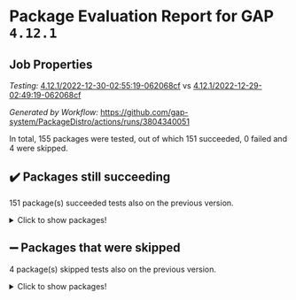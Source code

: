 # Package Evaluation Report for GAP `4.12.1`

## Job Properties

*Testing:* [4.12.1/2022-12-30-02:55:19-062068cf](https://github.com/gap-system/PackageDistro/blob/data/reports/4.12.1/2022-12-30-02:55:19-062068cf) vs [4.12.1/2022-12-29-02:49:19-062068cf](https://github.com/gap-system/PackageDistro/blob/data/reports/4.12.1/2022-12-29-02:49:19-062068cf)

*Generated by Workflow:* https://github.com/gap-system/PackageDistro/actions/runs/3804340051

In total, 155 packages were tested, out of which 151 succeeded, 0 failed and 4 were skipped.

## :heavy_check_mark: Packages still succeeding

151 package(s) succeeded tests also on the previous version.
<details><summary>Click to show packages!</summary>

- 4ti2interface 2022.09-01 [(success)](https://github.com/gap-system/PackageDistro/actions/runs/3804340051/jobs/6471592898)
- ace 5.6.1 [(success)](https://github.com/gap-system/PackageDistro/actions/runs/3804340051/jobs/6471592957)
- aclib 1.3.2 [(success)](https://github.com/gap-system/PackageDistro/actions/runs/3804340051/jobs/6471593019)
- agt 0.3 [(success)](https://github.com/gap-system/PackageDistro/actions/runs/3804340051/jobs/6471593094)
- alnuth 3.2.1 [(success)](https://github.com/gap-system/PackageDistro/actions/runs/3804340051/jobs/6471593206)
- anupq 3.2.6 [(success)](https://github.com/gap-system/PackageDistro/actions/runs/3804340051/jobs/6471593306)
- atlasrep 2.1.6 [(success)](https://github.com/gap-system/PackageDistro/actions/runs/3804340051/jobs/6471593370)
- autodoc 2022.10.20 [(success)](https://github.com/gap-system/PackageDistro/actions/runs/3804340051/jobs/6471593423)
- automata 1.15 [(success)](https://github.com/gap-system/PackageDistro/actions/runs/3804340051/jobs/6471593466)
- automgrp 1.3.2 [(success)](https://github.com/gap-system/PackageDistro/actions/runs/3804340051/jobs/6471593551)
- autpgrp 1.11 [(success)](https://github.com/gap-system/PackageDistro/actions/runs/3804340051/jobs/6471593618)
- cap 2022.12-15 [(success)](https://github.com/gap-system/PackageDistro/actions/runs/3804340051/jobs/6471593683)
- caratinterface 2.3.4 [(success)](https://github.com/gap-system/PackageDistro/actions/runs/3804340051/jobs/6471593736)
- cddinterface 2022.11.01 [(success)](https://github.com/gap-system/PackageDistro/actions/runs/3804340051/jobs/6471593800)
- circle 1.6.5 [(success)](https://github.com/gap-system/PackageDistro/actions/runs/3804340051/jobs/6471593847)
- classicpres 1.22 [(success)](https://github.com/gap-system/PackageDistro/actions/runs/3804340051/jobs/6471593890)
- cohomolo 1.6.10 [(success)](https://github.com/gap-system/PackageDistro/actions/runs/3804340051/jobs/6471593941)
- congruence 1.2.4 [(success)](https://github.com/gap-system/PackageDistro/actions/runs/3804340051/jobs/6471593997)
- corelg 1.56 [(success)](https://github.com/gap-system/PackageDistro/actions/runs/3804340051/jobs/6471594041)
- crime 1.6 [(success)](https://github.com/gap-system/PackageDistro/actions/runs/3804340051/jobs/6471594084)
- crisp 1.4.6 [(success)](https://github.com/gap-system/PackageDistro/actions/runs/3804340051/jobs/6471594137)
- crypting 0.10.4 [(success)](https://github.com/gap-system/PackageDistro/actions/runs/3804340051/jobs/6471594173)
- cryst 4.1.25 [(success)](https://github.com/gap-system/PackageDistro/actions/runs/3804340051/jobs/6471594215)
- crystcat 1.1.10 [(success)](https://github.com/gap-system/PackageDistro/actions/runs/3804340051/jobs/6471594254)
- ctbllib 1.3.4 [(success)](https://github.com/gap-system/PackageDistro/actions/runs/3804340051/jobs/6471594302)
- cubefree 1.19 [(success)](https://github.com/gap-system/PackageDistro/actions/runs/3804340051/jobs/6471594337)
- curlinterface 2.3.1 [(success)](https://github.com/gap-system/PackageDistro/actions/runs/3804340051/jobs/6471594374)
- cvec 2.7.6 [(success)](https://github.com/gap-system/PackageDistro/actions/runs/3804340051/jobs/6471594412)
- datastructures 0.3.0 [(success)](https://github.com/gap-system/PackageDistro/actions/runs/3804340051/jobs/6471594469)
- deepthought 1.0.6 [(success)](https://github.com/gap-system/PackageDistro/actions/runs/3804340051/jobs/6471594528)
- design 1.7 [(success)](https://github.com/gap-system/PackageDistro/actions/runs/3804340051/jobs/6471594598)
- difsets 2.3.1 [(success)](https://github.com/gap-system/PackageDistro/actions/runs/3804340051/jobs/6471594702)
- digraphs 1.6.1 [(success)](https://github.com/gap-system/PackageDistro/actions/runs/3804340051/jobs/6471594807)
- edim 1.3.6 [(success)](https://github.com/gap-system/PackageDistro/actions/runs/3804340051/jobs/6471594861)
- example 4.3.2 [(success)](https://github.com/gap-system/PackageDistro/actions/runs/3804340051/jobs/6471594907)
- examplesforhomalg 2022.11-01 [(success)](https://github.com/gap-system/PackageDistro/actions/runs/3804340051/jobs/6471594961)
- factint 1.6.3 [(success)](https://github.com/gap-system/PackageDistro/actions/runs/3804340051/jobs/6471595086)
- ferret 1.0.9 [(success)](https://github.com/gap-system/PackageDistro/actions/runs/3804340051/jobs/6471595259)
- fga 1.4.0 [(success)](https://github.com/gap-system/PackageDistro/actions/runs/3804340051/jobs/6471595297)
- fining 1.5.4 [(success)](https://github.com/gap-system/PackageDistro/actions/runs/3804340051/jobs/6471595350)
- float 1.0.3 [(success)](https://github.com/gap-system/PackageDistro/actions/runs/3804340051/jobs/6471595422)
- format 1.4.3 [(success)](https://github.com/gap-system/PackageDistro/actions/runs/3804340051/jobs/6471595480)
- forms 1.2.9 [(success)](https://github.com/gap-system/PackageDistro/actions/runs/3804340051/jobs/6471595539)
- fplsa 1.2.5 [(success)](https://github.com/gap-system/PackageDistro/actions/runs/3804340051/jobs/6471595562)
- fr 2.4.12 [(success)](https://github.com/gap-system/PackageDistro/actions/runs/3804340051/jobs/6471595615)
- francy 1.2.5 [(success)](https://github.com/gap-system/PackageDistro/actions/runs/3804340051/jobs/6471595657)
- fwtree 1.3 [(success)](https://github.com/gap-system/PackageDistro/actions/runs/3804340051/jobs/6471595682)
- gapdoc 1.6.6 [(success)](https://github.com/gap-system/PackageDistro/actions/runs/3804340051/jobs/6471595711)
- gauss 2022.12-01 [(success)](https://github.com/gap-system/PackageDistro/actions/runs/3804340051/jobs/6471596052)
- gaussforhomalg 2022.08-03 [(success)](https://github.com/gap-system/PackageDistro/actions/runs/3804340051/jobs/6471596090)
- gbnp 1.0.5 [(success)](https://github.com/gap-system/PackageDistro/actions/runs/3804340051/jobs/6471596314)
- generalizedmorphismsforcap 2022.12-01 [(success)](https://github.com/gap-system/PackageDistro/actions/runs/3804340051/jobs/6471596442)
- genss 1.6.8 [(success)](https://github.com/gap-system/PackageDistro/actions/runs/3804340051/jobs/6471596490)
- gradedmodules 2022.09-02 [(success)](https://github.com/gap-system/PackageDistro/actions/runs/3804340051/jobs/6471596541)
- gradedringforhomalg 2022.11-01 [(success)](https://github.com/gap-system/PackageDistro/actions/runs/3804340051/jobs/6471596623)
- grape 4.9.0 [(success)](https://github.com/gap-system/PackageDistro/actions/runs/3804340051/jobs/6471596825)
- groupoids 1.71 [(success)](https://github.com/gap-system/PackageDistro/actions/runs/3804340051/jobs/6471596920)
- grpconst 2.6.3 [(success)](https://github.com/gap-system/PackageDistro/actions/runs/3804340051/jobs/6471596986)
- guarana 0.96.3 [(success)](https://github.com/gap-system/PackageDistro/actions/runs/3804340051/jobs/6471597054)
- guava 3.17 [(success)](https://github.com/gap-system/PackageDistro/actions/runs/3804340051/jobs/6471597136)
- hap 1.47 [(success)](https://github.com/gap-system/PackageDistro/actions/runs/3804340051/jobs/6471597203)
- hapcryst 0.1.15 [(success)](https://github.com/gap-system/PackageDistro/actions/runs/3804340051/jobs/6471597270)
- hecke 1.5.3 [(success)](https://github.com/gap-system/PackageDistro/actions/runs/3804340051/jobs/6471597330)
- help 3.5 [(success)](https://github.com/gap-system/PackageDistro/actions/runs/3804340051/jobs/6471597439)
- homalg 2022.12-02 [(success)](https://github.com/gap-system/PackageDistro/actions/runs/3804340051/jobs/6471597608)
- homalgtocas 2022.11-02 [(success)](https://github.com/gap-system/PackageDistro/actions/runs/3804340051/jobs/6471597685)
- idrel 2.44 [(success)](https://github.com/gap-system/PackageDistro/actions/runs/3804340051/jobs/6471597979)
- images 1.3.1 [(success)](https://github.com/gap-system/PackageDistro/actions/runs/3804340051/jobs/6471598224)
- intpic 0.3.0 [(success)](https://github.com/gap-system/PackageDistro/actions/runs/3804340051/jobs/6471598501)
- io 4.8.0 [(success)](https://github.com/gap-system/PackageDistro/actions/runs/3804340051/jobs/6471598616)
- io_forhomalg 2022.11-01 [(success)](https://github.com/gap-system/PackageDistro/actions/runs/3804340051/jobs/6471598701)
- irredsol 1.4.4 [(success)](https://github.com/gap-system/PackageDistro/actions/runs/3804340051/jobs/6471598789)
- json 2.1.1 [(success)](https://github.com/gap-system/PackageDistro/actions/runs/3804340051/jobs/6471598834)
- jupyterkernel 1.4.1 [(success)](https://github.com/gap-system/PackageDistro/actions/runs/3804340051/jobs/6471598882)
- jupyterviz 1.5.6 [(success)](https://github.com/gap-system/PackageDistro/actions/runs/3804340051/jobs/6471598920)
- kan 1.34 [(success)](https://github.com/gap-system/PackageDistro/actions/runs/3804340051/jobs/6471598978)
- kbmag 1.5.10 [(success)](https://github.com/gap-system/PackageDistro/actions/runs/3804340051/jobs/6471599076)
- laguna 3.9.5 [(success)](https://github.com/gap-system/PackageDistro/actions/runs/3804340051/jobs/6471599155)
- liealgdb 2.2.1 [(success)](https://github.com/gap-system/PackageDistro/actions/runs/3804340051/jobs/6471599203)
- liepring 2.8 [(success)](https://github.com/gap-system/PackageDistro/actions/runs/3804340051/jobs/6471599254)
- liering 2.4.2 [(success)](https://github.com/gap-system/PackageDistro/actions/runs/3804340051/jobs/6471599301)
- linearalgebraforcap 2022.12-04 [(success)](https://github.com/gap-system/PackageDistro/actions/runs/3804340051/jobs/6471599347)
- localizeringforhomalg 2022.11-01 [(success)](https://github.com/gap-system/PackageDistro/actions/runs/3804340051/jobs/6471599392)
- loops 3.4.3 [(success)](https://github.com/gap-system/PackageDistro/actions/runs/3804340051/jobs/6471599435)
- lpres 1.0.3 [(success)](https://github.com/gap-system/PackageDistro/actions/runs/3804340051/jobs/6471599484)
- majoranaalgebras 1.5.1 [(success)](https://github.com/gap-system/PackageDistro/actions/runs/3804340051/jobs/6471599535)
- mapclass 1.4.6 [(success)](https://github.com/gap-system/PackageDistro/actions/runs/3804340051/jobs/6471599600)
- matgrp 0.70 [(success)](https://github.com/gap-system/PackageDistro/actions/runs/3804340051/jobs/6471599653)
- matricesforhomalg 2022.12-01 [(success)](https://github.com/gap-system/PackageDistro/actions/runs/3804340051/jobs/6471599705)
- modisom 2.5.3 [(success)](https://github.com/gap-system/PackageDistro/actions/runs/3804340051/jobs/6471599748)
- modulepresentationsforcap 2022.12-01 [(success)](https://github.com/gap-system/PackageDistro/actions/runs/3804340051/jobs/6471599784)
- modules 2022.11-01 [(success)](https://github.com/gap-system/PackageDistro/actions/runs/3804340051/jobs/6471599821)
- monoidalcategories 2022.12-01 [(success)](https://github.com/gap-system/PackageDistro/actions/runs/3804340051/jobs/6471599865)
- nconvex 2022.09-01 [(success)](https://github.com/gap-system/PackageDistro/actions/runs/3804340051/jobs/6471599915)
- nilmat 1.4.2 [(success)](https://github.com/gap-system/PackageDistro/actions/runs/3804340051/jobs/6471599961)
- nock 1.5 [(success)](https://github.com/gap-system/PackageDistro/actions/runs/3804340051/jobs/6471600014)
- normalizinterface 1.3.5 [(success)](https://github.com/gap-system/PackageDistro/actions/runs/3804340051/jobs/6471600061)
- nq 2.5.9 [(success)](https://github.com/gap-system/PackageDistro/actions/runs/3804340051/jobs/6471600089)
- numericalsgps 1.3.1 [(success)](https://github.com/gap-system/PackageDistro/actions/runs/3804340051/jobs/6471600138)
- openmath 11.5.2 [(success)](https://github.com/gap-system/PackageDistro/actions/runs/3804340051/jobs/6471600184)
- orb 4.9.0 [(success)](https://github.com/gap-system/PackageDistro/actions/runs/3804340051/jobs/6471600225)
- packagemanager 1.3.2 [(success)](https://github.com/gap-system/PackageDistro/actions/runs/3804340051/jobs/6471600258)
- patternclass 2.4.3 [(success)](https://github.com/gap-system/PackageDistro/actions/runs/3804340051/jobs/6471600312)
- permut 2.0.4 [(success)](https://github.com/gap-system/PackageDistro/actions/runs/3804340051/jobs/6471600362)
- polenta 1.3.10 [(success)](https://github.com/gap-system/PackageDistro/actions/runs/3804340051/jobs/6471600405)
- polymaking 0.8.6 [(success)](https://github.com/gap-system/PackageDistro/actions/runs/3804340051/jobs/6471600444)
- primgrp 3.4.3 [(success)](https://github.com/gap-system/PackageDistro/actions/runs/3804340051/jobs/6471600491)
- profiling 2.5.2 [(success)](https://github.com/gap-system/PackageDistro/actions/runs/3804340051/jobs/6471600526)
- qpa 1.34 [(success)](https://github.com/gap-system/PackageDistro/actions/runs/3804340051/jobs/6471600578)
- quagroup 1.8.3 [(success)](https://github.com/gap-system/PackageDistro/actions/runs/3804340051/jobs/6471600623)
- radiroot 2.9 [(success)](https://github.com/gap-system/PackageDistro/actions/runs/3804340051/jobs/6471600662)
- rcwa 4.7.1 [(success)](https://github.com/gap-system/PackageDistro/actions/runs/3804340051/jobs/6471600716)
- rds 1.8 [(success)](https://github.com/gap-system/PackageDistro/actions/runs/3804340051/jobs/6471600755)
- recog 1.4.2 [(success)](https://github.com/gap-system/PackageDistro/actions/runs/3804340051/jobs/6471600799)
- repndecomp 1.2.1 [(success)](https://github.com/gap-system/PackageDistro/actions/runs/3804340051/jobs/6471600839)
- repsn 3.1.0 [(success)](https://github.com/gap-system/PackageDistro/actions/runs/3804340051/jobs/6471600880)
- resclasses 4.7.3 [(success)](https://github.com/gap-system/PackageDistro/actions/runs/3804340051/jobs/6471600933)
- ringsforhomalg 2022.11-01 [(success)](https://github.com/gap-system/PackageDistro/actions/runs/3804340051/jobs/6471600984)
- sco 2022.09-01 [(success)](https://github.com/gap-system/PackageDistro/actions/runs/3804340051/jobs/6471601032)
- scscp 2.4.0 [(success)](https://github.com/gap-system/PackageDistro/actions/runs/3804340051/jobs/6471601107)
- semigroups 5.2.0 [(success)](https://github.com/gap-system/PackageDistro/actions/runs/3804340051/jobs/6471601145)
- sglppow 2.3 [(success)](https://github.com/gap-system/PackageDistro/actions/runs/3804340051/jobs/6471601189)
- sgpviz 0.999.5 [(success)](https://github.com/gap-system/PackageDistro/actions/runs/3804340051/jobs/6471601268)
- simpcomp 2.1.14 [(success)](https://github.com/gap-system/PackageDistro/actions/runs/3804340051/jobs/6471601313)
- singular 2022.09.23 [(success)](https://github.com/gap-system/PackageDistro/actions/runs/3804340051/jobs/6471601380)
- sl2reps 1.1 [(success)](https://github.com/gap-system/PackageDistro/actions/runs/3804340051/jobs/6471601422)
- sla 1.5.3 [(success)](https://github.com/gap-system/PackageDistro/actions/runs/3804340051/jobs/6471601485)
- smallgrp 1.5.1 [(success)](https://github.com/gap-system/PackageDistro/actions/runs/3804340051/jobs/6471601562)
- smallsemi 0.6.13 [(success)](https://github.com/gap-system/PackageDistro/actions/runs/3804340051/jobs/6471601643)
- sonata 2.9.6 [(success)](https://github.com/gap-system/PackageDistro/actions/runs/3804340051/jobs/6471601716)
- sophus 1.27 [(success)](https://github.com/gap-system/PackageDistro/actions/runs/3804340051/jobs/6471601862)
- spinsym 1.5.2 [(success)](https://github.com/gap-system/PackageDistro/actions/runs/3804340051/jobs/6471602052)
- standardff 0.9.4 [(success)](https://github.com/gap-system/PackageDistro/actions/runs/3804340051/jobs/6471602167)
- symbcompcc 1.3.2 [(success)](https://github.com/gap-system/PackageDistro/actions/runs/3804340051/jobs/6471602372)
- thelma 1.3 [(success)](https://github.com/gap-system/PackageDistro/actions/runs/3804340051/jobs/6471602490)
- tomlib 1.2.9 [(success)](https://github.com/gap-system/PackageDistro/actions/runs/3804340051/jobs/6471602584)
- toolsforhomalg 2022.12-01 [(success)](https://github.com/gap-system/PackageDistro/actions/runs/3804340051/jobs/6471602640)
- toric 1.9.5 [(success)](https://github.com/gap-system/PackageDistro/actions/runs/3804340051/jobs/6471602798)
- toricvarieties 2022.07.13 [(success)](https://github.com/gap-system/PackageDistro/actions/runs/3804340051/jobs/6471602962)
- transgrp 3.6.3 [(success)](https://github.com/gap-system/PackageDistro/actions/runs/3804340051/jobs/6471603142)
- ugaly 4.0.3 [(success)](https://github.com/gap-system/PackageDistro/actions/runs/3804340051/jobs/6471603251)
- unipot 1.5 [(success)](https://github.com/gap-system/PackageDistro/actions/runs/3804340051/jobs/6471603309)
- unitlib 4.1.0 [(success)](https://github.com/gap-system/PackageDistro/actions/runs/3804340051/jobs/6471603358)
- utils 0.81 [(success)](https://github.com/gap-system/PackageDistro/actions/runs/3804340051/jobs/6471603518)
- uuid 0.7 [(success)](https://github.com/gap-system/PackageDistro/actions/runs/3804340051/jobs/6471603623)
- walrus 0.9991 [(success)](https://github.com/gap-system/PackageDistro/actions/runs/3804340051/jobs/6471603868)
- wedderga 4.10.2 [(success)](https://github.com/gap-system/PackageDistro/actions/runs/3804340051/jobs/6471603918)
- xmod 2.88 [(success)](https://github.com/gap-system/PackageDistro/actions/runs/3804340051/jobs/6471604012)
- xmodalg 1.23 [(success)](https://github.com/gap-system/PackageDistro/actions/runs/3804340051/jobs/6471604070)
- yangbaxter 0.10.2 [(success)](https://github.com/gap-system/PackageDistro/actions/runs/3804340051/jobs/6471604123)
- zeromqinterface 0.14 [(success)](https://github.com/gap-system/PackageDistro/actions/runs/3804340051/jobs/6471604175)
</details>

## :heavy_minus_sign: Packages that were skipped

4 package(s) skipped tests also on the previous version.
<details><summary>Click to show packages!</summary>

- browse 1.8.19 [(skipped)](https://github.com/gap-system/PackageDistro/actions/runs/3804340051/jobs/6471471226)
- itc 1.5.1 [(skipped)](https://github.com/gap-system/PackageDistro/actions/runs/3804340051/jobs/6471471226)
- polycyclic 2.16 [(skipped)](https://github.com/gap-system/PackageDistro/actions/runs/3804340051/jobs/6471471226)
- xgap 4.31 [(skipped)](https://github.com/gap-system/PackageDistro/actions/runs/3804340051/jobs/6471471226)
</details>

